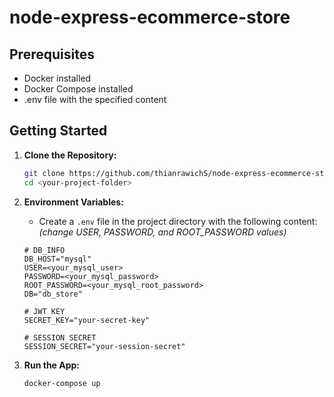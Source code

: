 # node-express-ecommerce-store

## Prerequisites

- Docker installed
- Docker Compose installed
- .env file with the specified content

## Getting Started

1. **Clone the Repository:**

   ```bash
   git clone https://github.com/thianrawichS/node-express-ecommerce-store.git
   cd <your-project-folder>

2. **Environment Variables:**
   - Create a `.env` file in the project directory with the following content:
   <i>(change USER, PASSWORD, and ROOT_PASSWORD values)</i>
   ```env
   # DB_INFO
   DB_HOST="mysql"
   USER=<your_mysql_user>
   PASSWORD=<your_mysql_password>
   ROOT_PASSWORD=<your_mysql_root_password>
   DB="db_store"
   
   # JWT KEY
   SECRET_KEY="your-secret-key"
   
   # SESSION SECRET
   SESSION_SECRET="your-session-secret"

3. **Run the App:**
   ```bash
   docker-compose up
